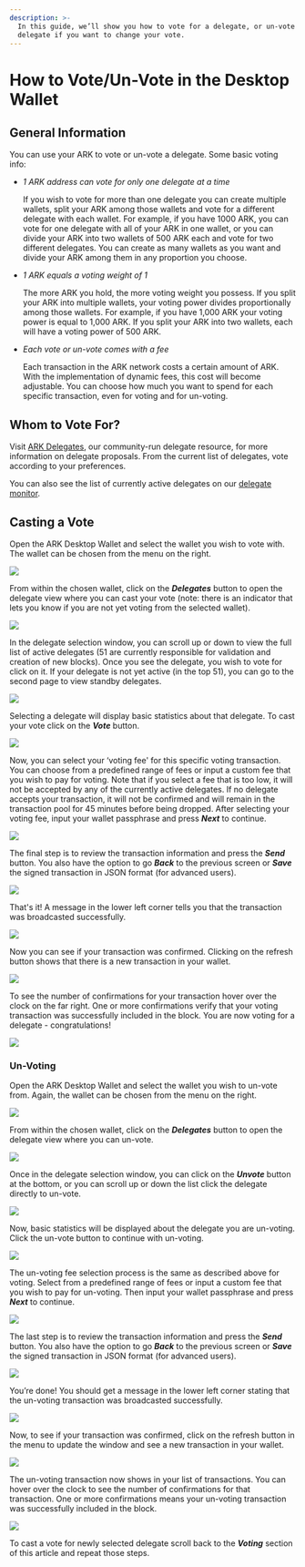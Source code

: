 ```yaml
---
description: >-
  In this guide, we’ll show you how to vote for a delegate, or un-vote a
  delegate if you want to change your vote.
---
```


# How to Vote/Un-Vote in the Desktop Wallet

## General Information <a id="general-information"></a>

You can use your ARK to vote or un-vote a delegate. Some basic voting info:

* _1 ARK address can vote for only one delegate at a time_

  If you wish to vote for more than one delegate you can create multiple wallets, split your ARK among those wallets and vote for a different delegate with each wallet. For example, if you have 1000 ARK, you can vote for one delegate with all of your ARK in one wallet, or you can divide your ARK into two wallets of 500 ARK each and vote for two different delegates. You can create as many wallets as you want and divide your ARK among them in any proportion you choose.

* _1 ARK equals a voting weight of 1_

  The more ARK you hold, the more voting weight you possess. If you split your ARK into multiple wallets, your voting power divides proportionally among those wallets. For example, if you have 1,000 ARK your voting power is equal to 1,000 ARK. If you split your ARK into two wallets, each will have a voting power of 500 ARK.

* _Each vote or un-vote comes with a fee_

  Each transaction in the ARK network costs a certain amount of ARK. With the implementation of dynamic fees, this cost will become adjustable. You can choose how much you want to spend for each specific transaction, even for voting and for un-voting.

## Whom to Vote For? <a id="whom-to-vote-for"></a>

Visit [ARK Delegates](https://arkdelegates.io/), our community-run delegate resource, for more information on delegate proposals. From the current list of delegates, vote according to your preferences.

You can also see the list of currently active delegates on our [delegate monitor](https://explorer.ark.io/delegateMonitor).

## Casting a Vote <a id="casting-a-vote"></a>

Open the ARK Desktop Wallet and select the wallet you wish to vote with. The wallet can be chosen from the menu on the right.

![](../.gitbook/assets/clickonawallet.jpg)

From within the chosen wallet, click on the _**Delegates**_ button to open the delegate view where you can cast your vote \(note: there is an indicator that lets you know if you are not yet voting from the selected wallet\).

![](../.gitbook/assets/clickondelegatesunvoting.jpg)

In the delegate selection window, you can scroll up or down to view the full list of active delegates \(51 are currently responsible for validation and creation of new blocks\). Once you see the delegate, you wish to vote for click on it. If your delegate is not yet active \(in the top 51\), you can go to the second page to view standby delegates.

![](../.gitbook/assets/clickonadelegate.jpg)

Selecting a delegate will display basic statistics about that delegate. To cast your vote click on the _**Vote**_ button.

![](../.gitbook/assets/clickonvotebutton.jpg)

Now, you can select your ‘voting fee' for this specific voting transaction. You can choose from a predefined range of fees or input a custom fee that you wish to pay for voting. Note that if you select a fee that is too low, it will not be accepted by any of the currently active delegates. If no delegate accepts your transaction, it will not be confirmed and will remain in the transaction pool for 45 minutes before being dropped. After selecting your voting fee, input your wallet passphrase and press _**Next**_ to continue.

![](../.gitbook/assets/votingmodal.jpg)

The final step is to review the transaction information and press the _**Send**_ button. You also have the option to go _**Back**_ to the previous screen or _**Save**_ the signed transaction in JSON format \(for advanced users\).

![](../.gitbook/assets/clickonsend.jpg)

That's it! A message in the lower left corner tells you that the transaction was broadcasted successfully.

![](../.gitbook/assets/votedsuccessfully.jpg)

Now you can see if your transaction was confirmed. Clicking on the refresh button shows that there is a new transaction in your wallet.

![](../.gitbook/assets/clickonrefresh.jpg)

To see the number of confirmations for your transaction hover over the clock on the far right. One or more confirmations verify that your voting transaction was successfully included in the block. You are now voting for a delegate - congratulations!

![](../.gitbook/assets/hoveroverclock.jpg)

### Un-Voting <a id="un-voting"></a>

Open the ARK Desktop Wallet and select the wallet you wish to un-vote from. Again, the wallet can be chosen from the menu on the right.

![](../.gitbook/assets/clickonawallet.jpg)

From within the chosen wallet, click on the _**Delegates**_ button to open the delegate view where you can un-vote.

![](../.gitbook/assets/clickondelegatesunvoting.jpg)

Once in the delegate selection window, you can click on the _**Unvote**_ button at the bottom, or you can scroll up or down the list click the delegate directly to un-vote.

![](../.gitbook/assets/windowunvoting.jpg)

Now, basic statistics will be displayed about the delegate you are un-voting. Click the un-vote button to continue with un-voting.

![](../.gitbook/assets/unvotebutton.jpg)

The un-voting fee selection process is the same as described above for voting. Select from a predefined range of fees or input a custom fee that you wish to pay for un-voting. Then input your wallet passphrase and press _**Next**_ to continue.

![](../.gitbook/assets/unvotingmodal.jpg)

The last step is to review the transaction information and press the _**Send**_ button. You also have the option to go _**Back**_ to the previous screen or _**Save**_ the signed transaction in JSON format \(for advanced users\).

![](../.gitbook/assets/unvotedelegate.jpg)

You’re done! You should get a message in the lower left corner stating that the un-voting transaction was broadcasted successfully.

![](../.gitbook/assets/unvotedsuccessfully.jpg)

Now, to see if your transaction was confirmed, click on the refresh button in the menu to update the window and see a new transaction in your wallet.

![](../.gitbook/assets/clickonrefresh.jpg)

The un-voting transaction now shows in your list of transactions. You can hover over the clock to see the number of confirmations for that transaction. One or more confirmations means your un-voting transaction was successfully included in the block.

![](../.gitbook/assets/hoveroverunvote.jpg)

To cast a vote for newly selected delegate scroll back to the _**Voting**_ section of this article and repeat those steps.

